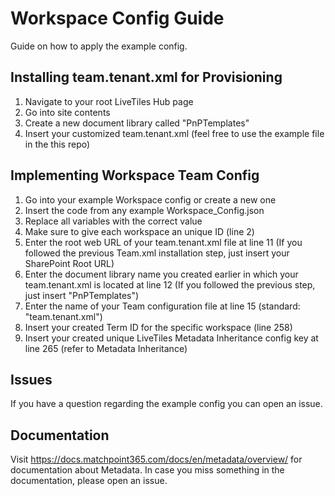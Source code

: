 # Workspace Config Guide
Guide on how to apply the example config.

## Installing team.tenant.xml for Provisioning
1. Navigate to your root LiveTiles Hub page
2. Go into site contents
3. Create a new document library called "PnPTemplates"
4. Insert your customized team.tenant.xml (feel free to use the example file in the this repo)

## Implementing Workspace Team Config
1. Go into your example Workspace config or create a new one
2. Insert the code from any example Workspace_Config.json
3. Replace all variables with the correct value
4. Make sure to give each workspace an unique ID (line 2)
5. Enter the root web URL of your team.tenant.xml file at line 11 (If you followed the previous Team.xml installation step, just insert your SharePoint Root URL)
6. Enter the document library name you created earlier in which your team.tenant.xml is located at line 12 (If you followed the previous step, just insert "PnPTemplates")
7. Enter the name of your Team configuration file at line 15 (standard: "team.tenant.xml")
8. Insert your created Term ID for the specific workspace (line 258)
9. Insert your created unique LiveTiles Metadata Inheritance config key at line 265 (refer to Metadata Inheritance)

## Issues
If you have a question regarding the example config you can open an issue.

## Documentation
Visit https://docs.matchpoint365.com/docs/en/metadata/overview/ for documentation about Metadata.
In case you miss something in the documentation, please open an issue.